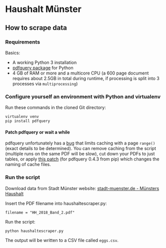 # Haushalt Münster

## How to scrape data

### Requirements

Basics:

- A working Python 3 installation
- [pdfquery package](https://github.com/jcushman/pdfquery) for Python
- 4 GB of RAM or more and a multicore CPU (a 600 page document requires about 2.5GB in total during runtime, if processing is split into 3 processes via `multiprocessing`)

### Configure yourself an environment with Python and virtualenv

Run these commands in the cloned Git directory:

```
virtualenv venv
pip install pdfquery
```

#### Patch pdfquery or wait a while

pdfquery unfortunately has a [bug](https://github.com/jcushman/pdfquery/issues/67) that limits caching with a page `range()` (exact details to be determined). You can remove caching from the script (multiple runs on the same PDF will be slow), cut down your PDFs to just tables, or apply [this patch](pdfquery.patch) (for pdfquery 0.4.3 from pip) which changes the naming of cache files.

### Run the script

Download data from Stadt Münster website: [stadt-muenster.de - Münsters Haushalt](https://www.stadt-muenster.de/finanzen/muensters-haushalt/der-haushaltsplan.html)

Insert the PDF filename into haushaltescraper.py:

```
filename = "HH_2018_Band_2.pdf"
```

Run the script:

```
python haushaltescraper.py
```

The output will be written to a CSV file called `eggs.csv`.

